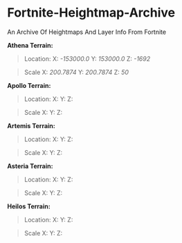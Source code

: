 # Fortnite-Heightmap-Archive
An Archive Of Heightmaps And Layer Info From Fortnite

**Athena Terrain:**

>Location: X: _-153000.0_ Y: _153000.0_ Z: _-1692_

>Scale X: _200.7874_ Y: _200.7874_ Z: _50_

**Apollo Terrain:**

>Location: X: Y: Z:

>Scale X: Y: Z:

**Artemis Terrain:**

>Location: X: Y: Z:

>Scale X: Y: Z:

**Asteria Terrain:**

>Location: X: Y: Z:

>Scale X: Y: Z:

**Heilos Terrain:**

>Location: X: Y: Z:

>Scale X: Y: Z:
